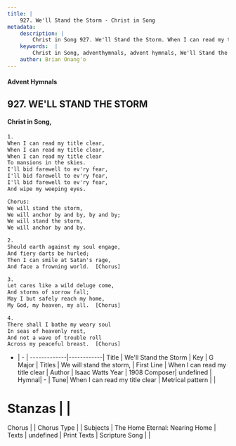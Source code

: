 ```yaml
---
title: |
    927. We'll Stand the Storm - Christ in Song
metadata:
    description: |
        Christ in Song 927. We'll Stand the Storm. When I can read my title clear, When I can read my title clear, When I can read my title clear To mansions in the skies. I'll bid farewell to ev'ry fear, I'll bid farewell to ev'ry fear, I'll bid farewell to ev'ry fear, And wipe my weeping eyes. Chorus: We will stand the storm, We will anchor by and by, by and by; We will stand the storm, We will anchor by and by.
    keywords:  |
        Christ in Song, adventhymnals, advent hymnals, We'll Stand the Storm, When I can read my title clear. We will stand the storm,
    author: Brian Onang'o
---
```


#### Advent Hymnals
## 927. WE'LL STAND THE STORM
####  Christ in Song,

```txt
1.
When I can read my title clear,
When I can read my title clear,
When I can read my title clear
To mansions in the skies.
I'll bid farewell to ev'ry fear,
I'll bid farewell to ev'ry fear,
I'll bid farewell to ev'ry fear,
And wipe my weeping eyes.

Chorus:
We will stand the storm,
We will anchor by and by, by and by;
We will stand the storm,
We will anchor by and by.

2.
Should earth against my soul engage,
And fiery darts be hurled;
Then I can smile at Satan's rage,
And face a frowning world.  [Chorus]

3.
Let cares like a wild deluge come,
And storms of sorrow fall;
May I but safely reach my home,
My God, my heaven, my all.  [Chorus]

4.
There shall I bathe my weary soul
In seas of heavenly rest,
And not a wave of trouble roll 
Across my peaceful breast.  [Chorus]

```

- |   -  |
-------------|------------|
Title | We'll Stand the Storm |
Key | G Major |
Titles | We will stand the storm, |
First Line | When I can read my title clear |
Author | Isaac Watts
Year | 1908
Composer| undefined |
Hymnal|  - |
Tune| When I can read my title clear |
Metrical pattern | |
# Stanzas |  |
Chorus |  |
Chorus Type |  |
Subjects | The Home Eternal: Nearing Home |
Texts | undefined |
Print Texts | 
Scripture Song |  |
    
